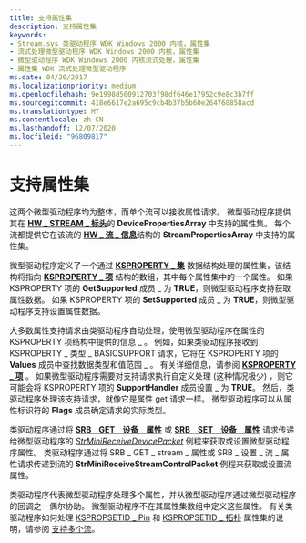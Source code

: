 ```yaml
---
title: 支持属性集
description: 支持属性集
keywords:
- Stream.sys 类驱动程序 WDK Windows 2000 内核，属性集
- 流式处理微型驱动程序 WDK Windows 2000 内核，属性集
- 微型驱动程序 WDK Windows 2000 内核流式处理，属性集
- 属性集 WDK 流式处理微型驱动程序
ms.date: 04/20/2017
ms.localizationpriority: medium
ms.openlocfilehash: 9e1998d500912703f98df646e17952c9e8c3b7ff
ms.sourcegitcommit: 418e6617e2a695c9cb4b37b5b60e264760858acd
ms.translationtype: MT
ms.contentlocale: zh-CN
ms.lasthandoff: 12/07/2020
ms.locfileid: "96809817"
---
```

# <a name="supporting-property-sets"></a>支持属性集





这两个微型驱动程序均为整体，而单个流可以接收属性请求。 微型驱动程序提供其在 [**HW \_ STREAM \_ 标头**](/windows-hardware/drivers/ddi/strmini/ns-strmini-_hw_stream_header)的 **DevicePropertiesArray** 中支持的属性集。 每个流都提供它在该流的 [**HW \_ 流 \_ 信息**](/windows-hardware/drivers/ddi/strmini/ns-strmini-_hw_stream_information)结构的 **StreamPropertiesArray** 中支持的属性集。

微型驱动程序定义了一个通过 [**KSPROPERTY \_ 集**](/windows-hardware/drivers/ddi/ks/ns-ks-ksproperty_set) 数据结构处理的属性集，该结构将指向 [**KSPROPERTY \_ 项**](/windows-hardware/drivers/ddi/ks/ns-ks-ksproperty_item) 结构的数组，其中每个属性集中的一个属性。 如果 KSPROPERTY 项的 **GetSupported** 成员 \_ 为 **TRUE**，则微型驱动程序支持获取属性数据。 如果 KSPROPERTY 项的 **SetSupported** 成员 \_ 为 **TRUE**，则微型驱动程序支持设置属性数据。

大多数属性支持请求由类驱动程序自动处理，使用微型驱动程序在属性的 KSPROPERTY 项结构中提供的信息 \_ 。 例如，如果类驱动程序接收到 KSPROPERTY \_ 类型 \_ BASICSUPPORT 请求，它将在 KSPROPERTY 项的 **Values** 成员中查找数据类型和值范围 \_ 。 有关详细信息，请参阅 [**KSPROPERTY \_ 项**](/windows-hardware/drivers/ddi/ks/ns-ks-ksproperty_item) 。 如果微型驱动程序需要对支持请求执行自定义处理 (这种情况极少) ，则它可能会将 KSPROPERTY 项的 **SupportHandler** 成员设置 \_ 为 **TRUE**。 然后，类驱动程序处理该支持请求，就像它是属性 get 请求一样。 微型驱动程序可以从属性标识符的 **Flags** 成员确定请求的实际类型。

类驱动程序通过将 [**SRB \_ GET \_ 设备 \_ 属性**](./srb-get-device-property.md) 或 [**SRB \_ SET \_ 设备 \_ 属性**](./srb-set-device-property.md) 请求传递给微型驱动程序的 [*StrMiniReceiveDevicePacket*](/windows-hardware/drivers/ddi/strmini/nc-strmini-phw_receive_device_srb) 例程来获取或设置微型驱动程序属性。 类驱动程序通过将 SRB \_ GET \_ stream \_ 属性或 SRB \_ 设置 \_ 流 \_ 属性请求传递到流的 **StrMiniReceiveStreamControlPacket** 例程来获取或设置流属性。

类驱动程序代表微型驱动程序处理多个属性，并从微型驱动程序通过微型驱动程序的回调之一偶尔协助。 微型驱动程序不在其属性集数组中定义这些属性。 有关类驱动程序如何处理 [KSPROPSETID \_ Pin](./kspropsetid-pin.md) 和 [KSPROPSETID \_ 拓扑](./kspropsetid-topology.md) 属性集的说明，请参阅 [支持多个流](supporting-multiple-streams.md)。

 


